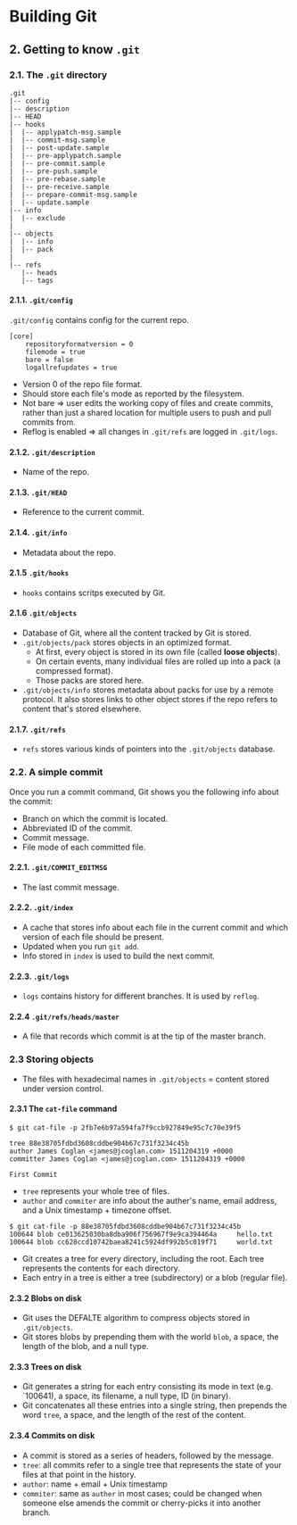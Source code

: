 # Building Git

## 2. Getting to know `.git`

### 2.1. The `.git` directory

```
.git
|-- config
|-- description
|-- HEAD
|-- hooks
|  |-- applypatch-msg.sample
|  |-- commit-msg.sample
|  |-- post-update.sample
|  |-- pre-applypatch.sample
|  |-- pre-commit.sample
|  |-- pre-push.sample
|  |-- pre-rebase.sample
|  |-- pre-receive.sample
|  |-- prepare-commit-msg.sample
|  |-- update.sample
|-- info
|  |-- exclude
|
|-- objects
|  |-- info
|  |-- pack
|
|-- refs
   |-- heads
   |-- tags
```

#### 2.1.1. `.git/config`

`.git/config` contains config for the current repo.

```
[core]
    repositoryformatversion = 0
    filemode = true
    bare = false
    logallrefupdates = true
```

- Version 0 of the repo file format.
- Should store each file's mode as reported by the filesystem.
- Not bare => user edits the working copy of files and create commits, rather than just a shared location for multiple users to push and pull commits from.
- Reflog is enabled => all changes in `.git/refs` are logged in `.git/logs`.

#### 2.1.2. `.git/description`

- Name of the repo.

#### 2.1.3. `.git/HEAD`

- Reference to the current commit.

#### 2.1.4. `.git/info`

- Metadata about the repo.

#### 2.1.5 `.git/hooks`

- `hooks` contains scritps executed by Git.

#### 2.1.6 `.git/objects`

- Database of Git, where all the content tracked by Git is stored.
- `.git/objects/pack` stores objects in an optimized format.
  - At first, every object is stored in its own file (called __loose objects__).
  - On certain events, many individual files are rolled up into a pack (a compressed format).
  - Those packs are stored here.
- `.git/objects/info` stores metadata about packs for use by a remote protocol. It also stores links to other object stores if the repo refers to content that's stored elsewhere.

#### 2.1.7. `.git/refs`

- `refs` stores various kinds of pointers into the `.git/objects` database.

### 2.2. A simple commit

Once you run a commit command, Git shows you the following info about the commit:

- Branch on which the commit is located.
- Abbreviated ID of the commit.
- Commit message.
- File mode of each committed file.

#### 2.2.1. `.git/COMMIT_EDITMSG`

- The last commit message.

#### 2.2.2. `.git/index`

- A cache that stores info about each file in the current commit and which version of each file should be present.
- Updated when you run `git add`.
- Info stored in `index` is used to build the next commit.

#### 2.2.3. `.git/logs`

- `logs` contains history for different branches. It is used by `reflog`.

#### 2.2.4 `.git/refs/heads/master`

- A file that records which commit is at the tip of the master branch.

### 2.3 Storing objects

- The files with hexadecimal names in `.git/objects` = content stored under version control.

#### 2.3.1 The `cat-file` command

```
$ git cat-file -p 2fb7e6b97a594fa7f9ccb927849e95c7c70e39f5

tree 88e38705fdbd3608cddbe904b67c731f3234c45b
author James Coglan <james@jcoglan.com> 1511204319 +0000
committer James Coglan <james@jcoglan.com> 1511204319 +0000

First Commit
```

- `tree` represents your whole tree of files.
- `author` and `commiter` are info about the auther's name, email address, and a Unix timestamp + timezone offset.

```
$ git cat-file -p 88e38705fdbd3608cddbe904b67c731f3234c45b
100644 blob ce013625030ba8dba906f756967f9e9ca394464a     hello.txt
100644 blob cc628ccd10742baea8241c5924df992b5c019f71     world.txt
```

- Git creates a tree for every directory, including the root. Each tree represents the contents for each directory.
- Each entry in a tree is either a tree (subdirectory) or a blob (regular file).

#### 2.3.2 Blobs on disk

- Git uses the DEFALTE algorithm to compress objects stored in `.git/objects`.
- Git stores blobs by prepending them with the world `blob`, a space, the length of the blob, and a null type.

#### 2.3.3 Trees on disk

- Git generates a string for each entry consisting its mode in text (e.g. `100641), a space, its filename, a null type, ID (in binary).
- Git concatenates all these entries into a single string, then prepends the word `tree`, a space, and the length of the rest of the content.

#### 2.3.4 Commits on disk

- A commit is stored as a series of headers, followed by the message.
- `tree`: all commits refer to a single tree that represents the state of your files at that point in the history.
- `author`: name + email + Unix timestamp
- `commiter`: same as `auther` in most cases; could be changed when someone else amends the commit or cherry-picks it into another branch.